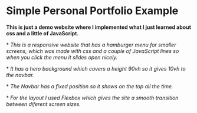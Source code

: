 # Simple Personal Portfolio Example
 __This is just a demo website where I implemented what I just learned about css and a little of JavaScript.__
 
 \* *This is a responsive website that has a hamburger menu for smaller screens, which was made with css and a couple of JavaScript lines so when you click the menu it slides open nicely.*

 \* *It has a hero background which covers a height 90vh so it gives 10vh to the navbar.*

 \* *The Navbar has a fixed position so it shows on the top all the time.*

 \* *For the layout I used Flexbox which gives the site a smooth transition between diferent screen sizes.*